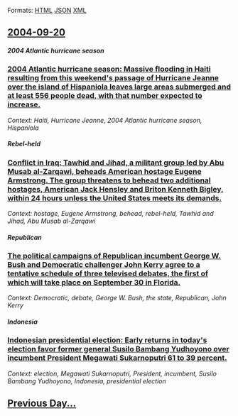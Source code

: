 
Formats: [HTML](2004/09/20/index.html)  [JSON](2004/09/20/index.json)  [XML](2004/09/20/index.xml)  

## [2004-09-20](/news/2004/09/20/index.md)

##### 2004 Atlantic hurricane season
### [ 2004 Atlantic hurricane season: Massive flooding in Haiti resulting from this weekend's passage of Hurricane Jeanne over the island of Hispaniola leaves large areas submerged and at least 556 people dead, with that number expected to increase. ](/news/2004/09/20/2004-atlantic-hurricane-season-massive-flooding-in-haiti-resulting-from-this-weekend-s-passage-of-hurricane-jeanne-over-the-island-of-hisp.md)
_Context: Haiti, Hurricane Jeanne, 2004 Atlantic hurricane season, Hispaniola_

##### Rebel-held
### [ Conflict in Iraq: Tawhid and Jihad, a militant group led by Abu Musab al-Zarqawi, beheads American hostage Eugene Armstrong. The group threatens to behead two additional hostages, American Jack Hensley and Briton Kenneth Bigley, within 24 hours unless the United States meets its demands. ](/news/2004/09/20/conflict-in-iraq-tawhid-and-jihad-a-militant-group-led-by-abu-musab-al-zarqawi-beheads-american-hostage-eugene-armstrong-the-group-thre.md)
_Context: hostage, Eugene Armstrong, behead, rebel-held, Tawhid and Jihad, Abu Musab al-Zarqawi_

##### Republican
### [ The political campaigns of Republican incumbent George W. Bush and Democratic challenger John Kerry agree to a tentative schedule of three televised debates, the first of which will take place on September 30 in Florida. ](/news/2004/09/20/the-political-campaigns-of-republican-incumbent-george-w-bush-and-democratic-challenger-john-kerry-agree-to-a-tentative-schedule-of-three.md)
_Context: Democratic, debate, George W. Bush, the state, Republican, John Kerry_

##### Indonesia
### [ Indonesian presidential election: Early returns in today's election favor former general Susilo Bambang Yudhoyono over incumbent President Megawati Sukarnoputri 61 to 39 percent. ](/news/2004/09/20/indonesian-presidential-election-early-returns-in-today-s-election-favor-former-general-susilo-bambang-yudhoyono-over-incumbent-president.md)
_Context: election, Megawati Sukarnoputri, President, incumbent, Susilo Bambang Yudhoyono, Indonesia, presidential election_

## [Previous Day...](/news/2004/09/19/index.md)

